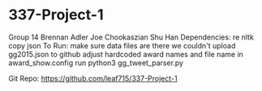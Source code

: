 # 337-Project-1
Group 14
Brennan Adler Joe Chookaszian Shu Han
Dependencies:
re
nltk
copy
json
To Run:
make sure data files are there we couldn't upload gg2015.json to github
adjust hardcoded award names and file name in award_show.config
run python3 gg_tweet_parser.py

Git Repo:
https://github.com/leaf715/337-Project-1
